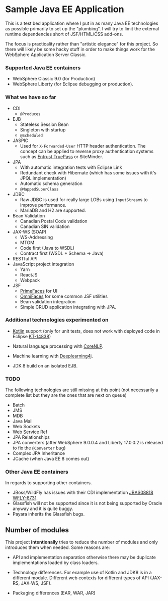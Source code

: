 Sample Java EE Application
==========================

This is a test bed application where I put in as many Java EE technologies as possible primarily to set up the "plumbing".  I will try to limit the external runtime dependencies short of JSF/HTML/CSS add-ons.  

The focus is practicality rather than "artistic elegance" for this project.  So there will likely be some hacky stuff in order to make things work for the WebSphere Application Server Classic.

### Supported Java EE containers

* WebSphere Classic 9.0 (for Production) 
* WebSphere Liberty (for Eclipse debugging or production).

### What we have so far

* CDI
    - `@Produces`
* EJB
    - Stateless Session Bean
    - Singleton with startup
    - `@Scheduled`
* JASPIC
    - Used for `X-Forwarded-User` HTTP header authentication.  The concept can be applied to reverse proxy authentication systems such as [Entrust TruePass](https://github.com/trajano/entrust-truepass) or SiteMinder.
* JPA
    - With automatic integration tests with Eclipse Link
    - Redundant check with Hibernate (which has some issues with it's JPQL implementation)
    - Automatic schema generation
    - `@MappedSuperClass`
* JDBC
    - Raw JDBC is used for really large LOBs using `InputStream`s to improve performance.
    - MariaDB and H2 are supported. 
* Bean Validation
    - Canadian Postal Code validation
    - Canadian SIN validation
* JAX-WS (SOAP)
    - WS-Addressing 
    - MTOM
    - Code first (Java to WSDL)
    - Contract first (WSDL + Schema -> Java)
* RESTful API
* JavaScript project integration
    - Yarn
    - ReactJS
    - Webpack
* JSF
    - [PrimeFaces](https://www.primefaces.org/) for UI
    - [OmniFaces](http://omnifaces.org/) for some common JSF utilities
    - Bean validation integration
    - Simple CRUD application integrating with JPA.

### Additional technologies experimented on

* [Kotlin](https://kotlinlang.org/) support (only for unit tests, does not work with deployed code in Eclipse [KT-14838](https://youtrack.jetbrains.com/issue/KT-14838))
* Natural language processing with [CoreNLP](https://stanfordnlp.github.io/CoreNLP/).
* Machine learning with [Deeplearning4j](https://deeplearning4j.org/).

* JDK 8 build on an isolated EJB.


### TODO

The following technologies are still missing at this point (not necessarily a complete list but they are the ones that are next on queue)

* Batch
* JMS
* MDB
* Java Mail
* Web Sockets
* Web Service Ref
* JPA Relationships
* JPA converters (after WebSphere 9.0.0.4 and Liberty 17.0.0.2 is released to fix the `@Converter` bug)
* Complex JPA Inheritance
* JCache (when Java EE 8 comes out)

### Other Java EE containers

In regards to supporting other containers.

* JBoss/WildFly has issues with their CDI implementation [JBAS08818](https://issues.jboss.org/browse/JBAS-8818) [WFLY-8731](https://issues.jboss.org/browse/WFLY-8731).
* Glassfish will not be supported since it is not being supported by Oracle anyway and it is quite buggy.
* Payara inherits the Glassfish bugs.

## Number of modules

This project **intentionally** tries to reduce the number of modules and only introduces them when needed.  Some reasons are:

* API and implementation separation otherwise there may be duplicate implementations loaded by class loaders.
* Technology differences.  For example use of Kotlin and JDK8 is in a different module.  Different web contexts for different types of API (JAX-RS, JAX-WS, JSF).

* Packaging differences (EAR, WAR, JAR)